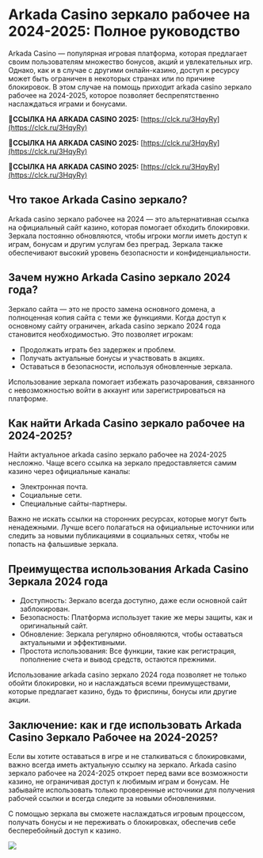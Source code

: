 # Arkada Casino зеркало рабочее на 2024-2025: Полное руководство

Arkada Casino — популярная игровая платформа, которая предлагает своим пользователям множество бонусов, акций и увлекательных игр. Однако, как и в случае с другими онлайн-казино, доступ к ресурсу может быть ограничен в некоторых странах или по причине блокировок. В этом случае на помощь приходит arkada casino зеркало рабочее на 2024-2025, которое позволяет беспрепятственно наслаждаться играми и бонусами.

**🔗ССЫЛКА НА ARKADA CASINO 2025:** [https://clck.ru/3HqyRy](https://clck.ru/3HqyRy)

**🔗ССЫЛКА НА ARKADA CASINO 2025:** [https://clck.ru/3HqyRy](https://clck.ru/3HqyRy)

**🔗ССЫЛКА НА ARKADA CASINO 2025:** [https://clck.ru/3HqyRy](https://clck.ru/3HqyRy)

## Что такое Arkada Casino зеркало?

Arkada casino зеркало рабочее на 2024 — это альтернативная ссылка на официальный сайт казино, которая помогает обходить блокировки. Зеркала постоянно обновляются, чтобы игроки могли иметь доступ к играм, бонусам и другим услугам без преград. Зеркала также обеспечивают высокий уровень безопасности и конфиденциальности.

## Зачем нужно Arkada Casino зеркало 2024 года?

Зеркало сайта — это не просто замена основного домена, а полноценная копия сайта с теми же функциями. Когда доступ к основному сайту ограничен, arkada casino зеркало 2024 года становится необходимостью. Это позволяет игрокам:

- Продолжать играть без задержек и проблем.
- Получать актуальные бонусы и участвовать в акциях.
- Оставаться в безопасности, используя обновленные зеркала.

Использование зеркала помогает избежать разочарования, связанного с невозможностью войти в аккаунт или зарегистрироваться на платформе.

## Как найти Arkada Casino зеркало рабочее на 2024-2025?

Найти актуальное arkada casino зеркало рабочее на 2024-2025 несложно. Чаще всего ссылка на зеркало предоставляется самим казино через официальные каналы:

- Электронная почта.
- Социальные сети.
- Специальные сайты-партнеры.

Важно не искать ссылки на сторонних ресурсах, которые могут быть ненадежными. Лучше всего полагаться на официальные источники или следить за новыми публикациями в социальных сетях, чтобы не попасть на фальшивые зеркала.

## Преимущества использования Arkada Casino Зеркала 2024 года

- Доступность: Зеркало всегда доступно, даже если основной сайт заблокирован.
- Безопасность: Платформа использует такие же меры защиты, как и оригинальный сайт.
- Обновление: Зеркала регулярно обновляются, чтобы оставаться актуальными и эффективными.
- Простота использования: Все функции, такие как регистрация, пополнение счета и вывод средств, остаются прежними.

Использование arkada casino зеркало 2024 года позволяет не только обойти блокировки, но и наслаждаться всеми преимуществами, которые предлагает казино, будь то фриспины, бонусы или другие акции.

## Заключение: как и где использовать Arkada Casino Зеркало Рабочее на 2024-2025?

Если вы хотите оставаться в игре и не сталкиваться с блокировками, важно всегда иметь актуальную ссылку на зеркало. Arkada casino зеркало рабочее на 2024-2025 откроет перед вами все возможности казино, не ограничивая доступ к любимым играм и бонусам. Не забывайте использовать только проверенные источники для получения рабочей ссылки и всегда следите за новыми обновлениями.

С помощью зеркала вы сможете наслаждаться игровым процессом, получать бонусы и не переживать о блокировках, обеспечив себе бесперебойный доступ к казино.

![](https://i.ibb.co/RQdmYfR/arkada-banner.png)
